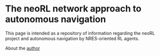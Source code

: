 # The neoRL network approach to autonomous navigation

This page is intended as a repository of information regarding the neoRL project and autonomous navigation by NRES-oriented RL agents.

About the [author](./focus)
